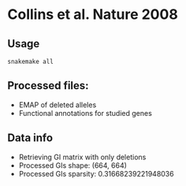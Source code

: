 # Collins et al. Nature 2008

## Usage
    snakemake all

## Processed files:

- EMAP of deleted alleles
- Functional annotations for studied genes

## Data info
* Retrieving GI matrix with only deletions
* Processed GIs shape: (664, 664)
* Processed GIs sparsity: 0.31668239221948036
